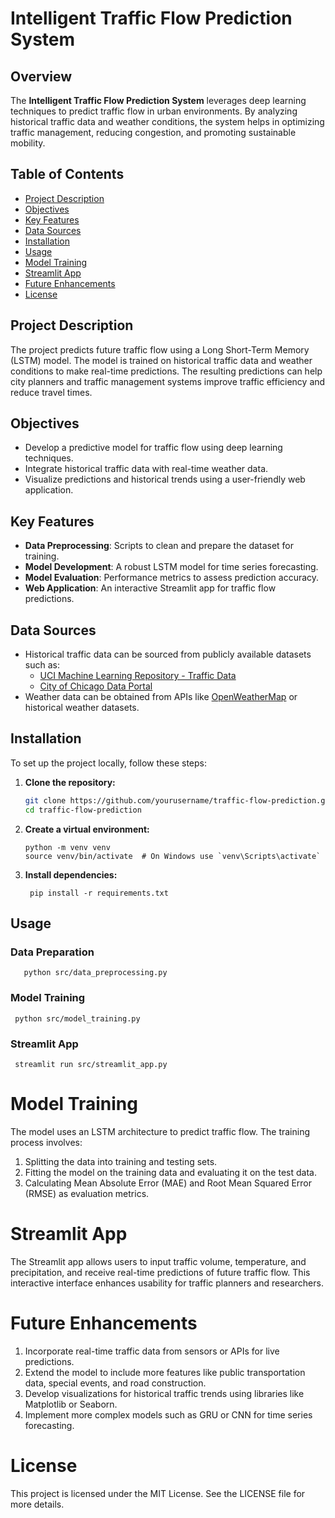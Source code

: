 # Intelligent Traffic Flow Prediction System

## Overview
The **Intelligent Traffic Flow Prediction System** leverages deep learning techniques to predict traffic flow in urban environments. By analyzing historical traffic data and weather conditions, the system helps in optimizing traffic management, reducing congestion, and promoting sustainable mobility.

## Table of Contents
- [Project Description](#project-description)
- [Objectives](#objectives)
- [Key Features](#key-features)
- [Data Sources](#data-sources)
- [Installation](#installation)
- [Usage](#usage)
- [Model Training](#model-training)
- [Streamlit App](#streamlit-app)
- [Future Enhancements](#future-enhancements)
- [License](#license)

## Project Description
The project predicts future traffic flow using a Long Short-Term Memory (LSTM) model. The model is trained on historical traffic data and weather conditions to make real-time predictions. The resulting predictions can help city planners and traffic management systems improve traffic efficiency and reduce travel times.

## Objectives
- Develop a predictive model for traffic flow using deep learning techniques.
- Integrate historical traffic data with real-time weather data.
- Visualize predictions and historical trends using a user-friendly web application.

## Key Features
- **Data Preprocessing**: Scripts to clean and prepare the dataset for training.
- **Model Development**: A robust LSTM model for time series forecasting.
- **Model Evaluation**: Performance metrics to assess prediction accuracy.
- **Web Application**: An interactive Streamlit app for traffic flow predictions.

## Data Sources
- Historical traffic data can be sourced from publicly available datasets such as:
  - [UCI Machine Learning Repository - Traffic Data](https://archive.ics.uci.edu/ml/datasets/traffic+volume+data+from+Caltrans)
  - [City of Chicago Data Portal](https://data.cityofchicago.org/)
- Weather data can be obtained from APIs like [OpenWeatherMap](https://openweathermap.org/api) or historical weather datasets.

## Installation
To set up the project locally, follow these steps:

1. **Clone the repository:**
   ```bash
   git clone https://github.com/yourusername/traffic-flow-prediction.git
   cd traffic-flow-prediction
2. **Create a virtual environment:**

       python -m venv venv
       source venv/bin/activate  # On Windows use `venv\Scripts\activate`

3. **Install dependencies:**

        pip install -r requirements.txt


## Usage

 ### Data Preparation

       python src/data_preprocessing.py
       
 ### Model Training

     python src/model_training.py

 ### Streamlit App

     streamlit run src/streamlit_app.py

# Model Training
The model uses an LSTM architecture to predict traffic flow. The training process involves:

1. Splitting the data into training and testing sets.
2. Fitting the model on the training data and evaluating it on the test data.
3. Calculating Mean Absolute Error (MAE) and Root Mean Squared Error (RMSE) as evaluation metrics.
   
# Streamlit App

The Streamlit app allows users to input traffic volume, temperature, and precipitation, and receive real-time predictions of future traffic flow. This interactive interface enhances usability for traffic planners and researchers.

# Future Enhancements

1. Incorporate real-time traffic data from sensors or APIs for live predictions.
2. Extend the model to include more features like public transportation data, special events, and road construction.
3. Develop visualizations for historical traffic trends using libraries like Matplotlib or Seaborn.
4. Implement more complex models such as GRU or CNN for time series forecasting.
   
# License

This project is licensed under the MIT License. See the LICENSE file for more details.
